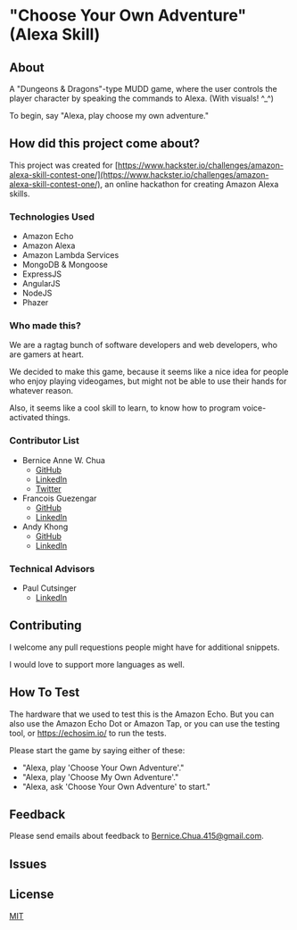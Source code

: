# "Choose Your Own Adventure" (Alexa Skill)

## About

A "Dungeons & Dragons"-type MUDD game, where the user controls the player character by speaking the commands to Alexa.  (With visuals! ^_^)

To begin, say "Alexa, play choose my own adventure."


## How did this project come about?

This project was created for [https://www.hackster.io/challenges/amazon-alexa-skill-contest-one/](https://www.hackster.io/challenges/amazon-alexa-skill-contest-one/), an online hackathon for creating Amazon Alexa skills.


### Technologies Used
- Amazon Echo
- Amazon Alexa
- Amazon Lambda Services
- MongoDB & Mongoose
- ExpressJS
- AngularJS
- NodeJS
- Phazer

### Who made this?

We are a ragtag bunch of software developers and web developers, who are gamers at heart.  

We decided to make this game, because it seems like a nice idea for people who enjoy playing videogames, but might not be able to use their hands for whatever reason.  

Also, it seems like a cool skill to learn, to know how to program voice-activated things.


### Contributor List
- Bernice Anne W. Chua
  - [GitHub](https://github.com/BerniceChua)
  - [LinkedIn](https://linkedin.com/in/bernicechua415)
  - [Twitter](https://twitter.com/ChuaBernice)
- Francois Guezengar
  - [GitHub](https://github.com/GrandSchtroumpf)
  - [LinkedIn](https://www.linkedin.com/in/françois-guezengar-3553845b)
- Andy Khong
  - [GitHub](https://github.com/andkhong)
  - [LinkedIn](https://www.linkedin.com/in/ankhong)

### Technical Advisors
- Paul Cutsinger
  - [LinkedIn](https://www.linkedin.com/in/paulcutsinger)


## Contributing

I welcome any pull requestions people might have for additional snippets.

I would love to support more languages as well.

## How To Test
The hardware that we used to test this is the Amazon Echo. But you can also use the Amazon Echo Dot or Amazon Tap, or you can use the testing tool, or https://echosim.io/ to run the tests.  

Please start the game by saying either of these:
- "Alexa, play 'Choose Your Own Adventure'."
- "Alexa, play 'Choose My Own Adventure'."
- "Alexa, ask 'Choose Your Own Adventure' to start."

## Feedback

Please send emails about feedback to Bernice.Chua.415@gmail.com.

## Issues



## License

[MIT](LICENSE)